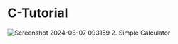 # C-Tutorial




![Screenshot 2024-08-07 093159](https://github.com/user-attachments/assets/a5c8df72-7182-493e-8f42-65b5c21ca096)
2. Simple Calculator

